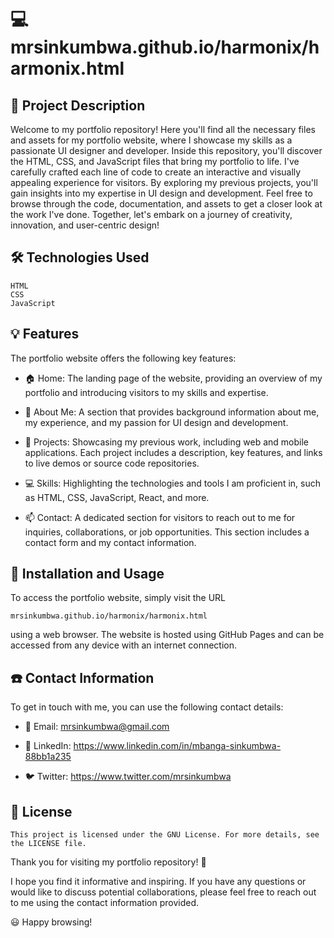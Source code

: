 # :computer: mrsinkumbwa.github.io/harmonix/harmonix.html

## :page_facing_up: Project Description

Welcome to my portfolio repository! Here you'll find all the necessary files and assets for my portfolio website, where I showcase my skills as a passionate UI designer and developer. Inside this repository, you'll discover the HTML, CSS, and JavaScript files that bring my portfolio to life. I've carefully crafted each line of code to create an interactive and visually appealing experience for visitors. By exploring my previous projects, you'll gain insights into my expertise in UI design and development. Feel free to browse through the code, documentation, and assets to get a closer look at the work I've done. Together, let's embark on a journey of creativity, innovation, and user-centric design!

## :hammer_and_wrench: Technologies Used

	HTML
	CSS
	JavaScript
	
## :bulb: Features
The portfolio website offers the following key features:

- :house: Home: The landing page of the website, providing an overview of my portfolio and introducing visitors to my skills and expertise.

- :raising_hand: About Me: A section that provides background information about me, my experience, and my passion for UI design and development.

- :art: Projects: Showcasing my previous work, including web and mobile applications. Each project includes a description, key features, and links to live demos or source code repositories.

- :computer: Skills: Highlighting the technologies and tools I am proficient in, such as HTML, CSS, JavaScript, React, and more.

- :mailbox: Contact: A dedicated section for visitors to reach out to me for inquiries, collaborations, or job opportunities. This section includes a contact form and my contact information.

## :floppy_disk: Installation and Usage

To access the portfolio website, simply visit the URL 
	
	mrsinkumbwa.github.io/harmonix/harmonix.html
	
using a web browser. The website is hosted using GitHub Pages and can be accessed from any device with an internet connection.

## :phone: Contact Information
	
To get in touch with me, you can use the following contact details:

- :email: Email: mrsinkumbwa@gmail.com
	
- :briefcase: LinkedIn: https://www.linkedin.com/in/mbanga-sinkumbwa-88bb1a235
	
- :bird: Twitter: https://www.twitter.com/mrsinkumbwa
	
## :scroll: License

	This project is licensed under the GNU License. For more details, see the LICENSE file.

Thank you for visiting my portfolio repository! :wave:

I hope you find it informative and inspiring. If you have any questions or would like to discuss potential collaborations, please feel free to reach out to me using the contact information provided.

:smiley:	Happy browsing!


